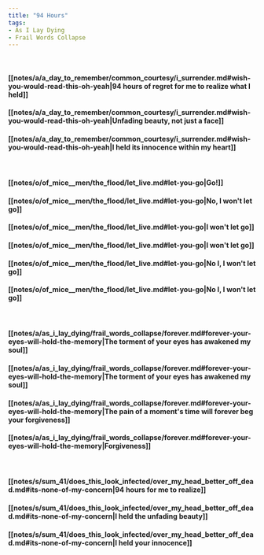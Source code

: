 ```yaml
---
title: "94 Hours"
tags:
- As I Lay Dying
- Frail Words Collapse
---
```

&nbsp;
#### [[notes/a/a_day_to_remember/common_courtesy/i_surrender.md#wish-you-would-read-this-oh-yeah|94 hours of regret for me to realize what I held]]
#### [[notes/a/a_day_to_remember/common_courtesy/i_surrender.md#wish-you-would-read-this-oh-yeah|Unfading beauty, not just a face]]
#### [[notes/a/a_day_to_remember/common_courtesy/i_surrender.md#wish-you-would-read-this-oh-yeah|I held its innocence within my heart]]
&nbsp;
#### [[notes/o/of_mice__men/the_flood/let_live.md#let-you-go|Go!]]
#### [[notes/o/of_mice__men/the_flood/let_live.md#let-you-go|No, I won't let go]]
#### [[notes/o/of_mice__men/the_flood/let_live.md#let-you-go|I won't let go]]
#### [[notes/o/of_mice__men/the_flood/let_live.md#let-you-go|I won't let go]]
#### [[notes/o/of_mice__men/the_flood/let_live.md#let-you-go|No I, I won't let go]]
#### [[notes/o/of_mice__men/the_flood/let_live.md#let-you-go|No I, I won't let go]]
&nbsp;
#### [[notes/a/as_i_lay_dying/frail_words_collapse/forever.md#forever-your-eyes-will-hold-the-memory|The torment of your eyes has awakened my soul]]
#### [[notes/a/as_i_lay_dying/frail_words_collapse/forever.md#forever-your-eyes-will-hold-the-memory|The torment of your eyes has awakened my soul]]
#### [[notes/a/as_i_lay_dying/frail_words_collapse/forever.md#forever-your-eyes-will-hold-the-memory|The pain of a moment's time will forever beg your forgiveness]]
#### [[notes/a/as_i_lay_dying/frail_words_collapse/forever.md#forever-your-eyes-will-hold-the-memory|Forgiveness]]
&nbsp;
#### [[notes/s/sum_41/does_this_look_infected/over_my_head_better_off_dead.md#its-none-of-my-concern|94 hours for me to realize]]
#### [[notes/s/sum_41/does_this_look_infected/over_my_head_better_off_dead.md#its-none-of-my-concern|I held the unfading beauty]]
#### [[notes/s/sum_41/does_this_look_infected/over_my_head_better_off_dead.md#its-none-of-my-concern|I held your innocence]]

